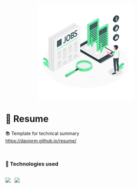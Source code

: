 <div align="center">
    <img src="assets/job.png" width="300px">
</div>

# 📃 Resume

📚 Template for technical summary
<br>
https://daviprm.github.io/resume/

<br>


### 📌 Technologies used
<br>

<div>
    <img src="https://img.shields.io/badge/CSS3-1572B6?style=for-the-badge&logo=css3&logoColor=white" height="26px" style="margin-right: 5px;">&nbsp;&nbsp;<img src="https://img.shields.io/badge/HTML5-E34F26?style=for-the-badge&logo=html5&logoColor=white" height="26px">
</div>
